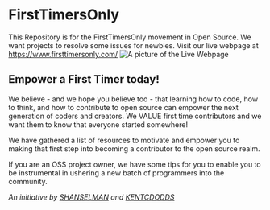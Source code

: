 # FirstTimersOnly
This Repository is for the FirstTimersOnly movement in Open Source. We want projects to resolve some issues for newbies.
Visit our live webpage at https://www.firsttimersonly.com/
![A picture of the Live Webpage](https://raw.githubusercontent.com/lauras5/firsttimersonly/gh-pages/images/homePg.jpg)

## Empower a First Timer today!
We believe - and we hope you believe too - that learning how to code, how to think, and how to contribute to open source can empower the next generation of coders and creators. We VALUE first time contributors and we want them to know that everyone started somewhere!

We have gathered a list of resources to motivate and empower you to making that first step into becoming a contributor to the open source realm. 

If you are an OSS project owner, we have some tips for you to enable you to be instrumental in ushering a new batch of programmers into the community.

*An initiative by <a href="https://github.com/shanselman">SHANSELMAN</a> and <a href="https://github.com/kentcdodds">KENTCDODDS</a>*
